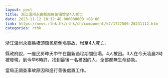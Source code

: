 ```yaml
---
layout: post
title: 浙江溫州永嘉縣民房倒塌增至4人死亡
date: 2023-11-12 10:12:48.000000000 +08:00
link: https://news.rthk.hk/rthk/ch/component/k2/1727506-20231112.htm
categories: rthk
---
```


浙江溫州永嘉縣橋頭鎮民房倒塌事故，增至4人死亡。

縣政府說，一座民房昨天中午在翻新過程期間倒塌，4人被困。3人在今天凌晨2時被發現，到今早6時許，找到最後一名被困的人，全部都無生命跡象。

當局正調查事故原因和進行善後處置工作。
